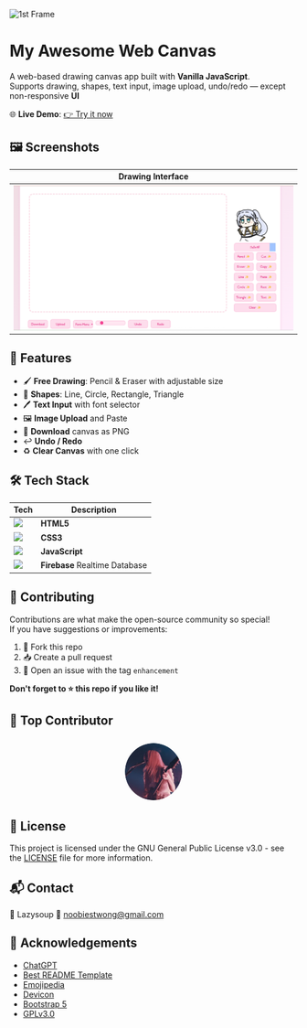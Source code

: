 ![1st Frame](screenshots/readme_frieren.avif)

# My Awesome Web Canvas

A web-based drawing canvas app built with **Vanilla JavaScript**.  
Supports drawing, shapes, text input, image upload, undo/redo — except non-responsive **UI**

🌐 **Live Demo**: [👉 Try it now](https://wongzinc.github.io/Canvas/)


## 🖼️ Screenshots

| Drawing Interface |
|-------------------|
| <img src="screenshots/canvas.png" width=700px> |


## 🔑 Features

- 🖌️ **Free Drawing**: Pencil & Eraser with adjustable size  
- 📐 **Shapes**: Line, Circle, Rectangle, Triangle  
- 🖊️ **Text Input** with font selector  
- 🖼️ **Image Upload** and Paste  
- 💾 **Download** canvas as PNG  
- ↩️ **Undo / Redo**  
- ♻️ **Clear Canvas** with one click


## 🛠️ Tech Stack

| Tech | Description |
|------|-------------|
| <img src="https://cdn.jsdelivr.net/gh/devicons/devicon@latest/icons/html5/html5-original.svg" width="20"/> | **HTML5** |
| <img src="https://cdn.jsdelivr.net/gh/devicons/devicon@latest/icons/css3/css3-original.svg" width="20"/> | **CSS3** |
| <img src="https://cdn.jsdelivr.net/gh/devicons/devicon/icons/javascript/javascript-original.svg" width="20"/> | **JavaScript** |
| <img src="https://cdn.jsdelivr.net/gh/devicons/devicon@latest/icons/firebase/firebase-original.svg" width="20"/> | **Firebase** Realtime Database |


## 🤝 Contributing

Contributions are what make the open-source community so special!  
If you have suggestions or improvements:

1. 🍴 Fork this repo  
2. 📥 Create a pull request  
3. 💬 Open an issue with the tag `enhancement`

**Don't forget to ⭐ this repo if you like it!**


## 🚩 Top Contributor

<div style="text-align: center">
  <img src="screenshots/coshun.png" width="100" style="border-radius: 50%; margin-top: 10px" />
</div>


## 📄 License

This project is licensed under the GNU General Public License v3.0 - see the [LICENSE](LICENSE.TXT) file for more information.


## 📬 Contact

👦 Lazysoup
📧 noobiestwong@gmail.com


## 🙏 Acknowledgements

- [ChatGPT](https://chat.openai.com/)
- [Best README Template](https://github.com/othneildrew/Best-README-Template)
- [Emojipedia](https://emojipedia.org/)
- [Devicon](https://devicon.dev/)
- [Bootstrap 5](https://getbootstrap.com/docs/5.3/getting-started/introduction/)
- [GPLv3.0](https://choosealicense.com/licenses/gpl-3.0/)
